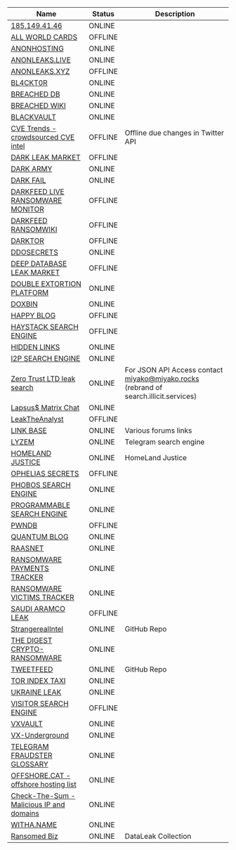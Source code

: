 |Name|Status|Description|
| ------ | ------ | ------ |
|[185.149.41.46](http://185.149.41.46/)| ONLINE | |
|[ALL WORLD CARDS](http://awcardsqtyy2nzjz4bqwbccvv6xr4bdcwcgfyewd7gsx5mhh63c2lsad.onion)| OFFLINE | |
|[ANONHOSTING](https://anonhosting.io/list.php)| ONLINE | |
|[ANONLEAKS.LIVE](https://anonymousleaks.live)| ONLINE | |
|[ANONLEAKS.XYZ](https://anonymousleaks.xyz)| OFFLINE | |
|[BL4CKT0R](http://bl4cktorpms2gybrcyt52aakcxt6yn37byb65uama5cimhifcscnqkid.onion)| ONLINE | |
|[BREACHED DB](http://breachdbsztfykg2fdaq2gnqnxfsbj5d35byz3yzj73hazydk4vq72qd.onion)| ONLINE | |
|[BREACHED WIKI](https://breached.wiki)| ONLINE | |
|[BLACKVAULT](https://blackvault.cc)| ONLINE| |
|[CVE Trends - crowdsourced CVE intel](https://cvetrends.com/)| OFFLINE | Offline due changes in Twitter API |
|[DARK LEAK MARKET](http://54rdhzjzc4ids4u4wata4zr4ywfon5wpz2ml4q3avelgadpvmdal2vqd.onion)| OFFLINE | |
|[DARK ARMY](http://darkarmy5dhdw5jbml2mitgpaorzdiubxxiq5tdzsqidz55kygsrz7id.onion)| ONLINE | |
|[DARK FAIL](https://dark.fail)| ONLINE | |
|[DARKFEED LIVE RANSOMWARE MONITOR](https://darkfeed.io/indexransomware)| OFFLINE | |
|[DARKFEED RANSOMWIKI](https://darkfeed.io/ransomwiki)| OFFLINE | |
|[DARKTOR](http://darktorhvabc652txfc575oendhykqcllb7bh7jhhsjduocdlyzdbmqd.onion)| OFFLINE | |
|[DDOSECRETS](https://ddosecrets.com)| ONLINE | |
|[DEEP DATABASE LEAK MARKET](http://a7fgazjfsn5kwk2psase4oepogihgvb3bm4enomnyfg52dwghdymeyqd.onion)| OFFLINE | |
|[DOUBLE EXTORTION PLATFORM](https://doubleextortion.com/#/land)| ONLINE ||
|[DOXBIN](https://doxbin.org)| ONLINE | |
|[HAPPY BLOG](http://dnpscnbaix6nkwvystl3yxglz7nteicqrou3t75tpcc5532cztc46qyd.onion)| OFFLINE | |
|[HAYSTACK SEARCH ENGINE](http://haystakvxad7wbk5.onion)| OFFLINE | |
|[HIDDEN LINKS](http://wclekwrf2aclunlmuikf2bopusjfv66jlhwtgbiycy5nw524r6ngioid.onion)| ONLINE | |
|[I2P SEARCH ENGINE](http://i2poulge3qyo33q4uazlda367okpkczn4rno2vjfetawoghciae6ygad.onion)| ONLINE | |
|[Zero Trust LTD leak search](https://search.0t.rocks/)| ONLINE | For JSON API Access contact miyako@miyako.rocks (rebrand of search.illicit.services) |
|[Lapsus$ Matrix Chat](https://matrix.to/#/#lapsus:matrix.org)| ONLINE | |
|[LeakTheAnalyst](http://leaktheanalyst.fireeye62c3da3fnosymmmcqcty7rl7cjucpbkzaz275a4qs5fgkzhad.onion)| OFFLINE | | 
|[LINK BASE](https://link-base.org)| ONLINE | Various forums links |
|[LYZEM](https://lyzem.com)| ONLINE | Telegram search engine |
|[HOMELAND JUSTICE](http://homelandjustice.ru)| ONLINE | HomeLand Justice |
|[OPHELIAS SECRETS](http://5uijdqvyqciohojtx62mdtqqyf2ezfd2fcfref6uryx26wspuliwxkyd.onion)| OFFLINE | |
|[PHOBOS SEARCH ENGINE](http://phobosxilamwcg75xt22id7aywkzol6q6rfl2flipcqoc4e4ahima5id.onion)| ONLINE | |
|[PROGRAMMABLE SEARCH ENGINE](https://cse.google.com/cse?&cx=006368593537057042503:efxu7xprihg#gsc.tab=0)| ONLINE | |
|[PWNDB](http://pwndb2am4tzkvold.onion)| OFFLINE | |
|[QUANTUM BLOG](http://quantum445bh3gzuyilxdzs5xdepf3b7lkcupswvkryf3n7hgzpxebid.onion)| ONLINE | |
|[RAASNET](http://hplqdv5fo3vw3fjyamyer7yuc7xtvtop2j3fipc7psf3pxvhoqjoqkid.onion)| ONLINE | |
|[RANSOMWARE PAYMENTS TRACKER](https://ransomwhe.re)| ONLINE | |
|[RANSOMWARE VICTIMS TRACKER](https://ransom.wiki)| ONLINE | |
|[SAUDI ARAMCO LEAK](http://662m7dfcpfsmeetqucdekz3rn4a6dxsxbdjwd6iz3rwnogjsj7i3hxad.onion)| OFFLINE | |
|[StrangerealIntel](https://github.com/StrangerealIntel)| ONLINE |GitHub Repo|
|[THE DIGEST CRYPTO-RANSOMWARE](https://id-ransomware.blogspot.com)| ONLINE | |
|[TWEETFEED](https://github.com/0xDanielLopez/TweetFeed)| ONLINE | GitHub Repo|
|[TOR INDEX TAXI](http://tortaxi7axhn2fv4j475a6blv7vwjtpieokolfnojwvkhsnj7sgctkqd.onion)| ONLINE | |
|[UKRAINE LEAK](http://gcbejm2rcjftouqbxuhimj5oroouqcuxb2my4raxqa7efkz5bd5464id.onion)| ONLINE | |
|[VISITOR SEARCH ENGINE](http://visitorfi5kl7q7i.onion)| OFFLINE | |
|[VXVAULT](http://vxvault.net/ViriList.php)| ONLINE | |
|[VX-Underground](https://www.vx-underground.org/#E:/root)| ONLINE | |
|[TELEGRAM FRAUDSTER GLOSSARY](https://docs.google.com/spreadsheets/d/1-ICFqnnm0DryaVfCdp7NwleGG03pJorT63bEMPBmji8/htmlview)| ONLINE | |
|[OFFSHORE.CAT - offshore hosting list](https://offshore.cat) | ONLINE | |
|[Check-The-Sum - Malicious IP and domains](https://check-the-sum.fr) | ONLINE | |
|[WITHA.NAME](http://withanamemwesdvodfhthjq25a5a3uas24cpgoa7qm6gchcerzpis6qd.onion) | ONLINE | |
|[Ransomed Biz](https://cdn.ransomed.biz/)| ONLINE | DataLeak Collection |
